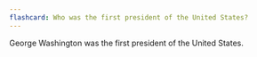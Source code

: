 ```yaml
---
flashcard: Who was the first president of the United States?
---
```

George Washington was the first president of the United States.
